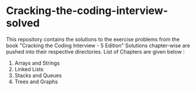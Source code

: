 # Cracking-the-coding-interview-solved
This repository contains the solutions to the exercise problems from the book "Cracking the Coding Interview - 5 Edition"
Solutions chapter-wise are pushed into their respective directories.
List of Chapters are given below :
1) Arrays and Strings
2) Linked Lists
3) Stacks and Queues
4) Trees and Graphs
